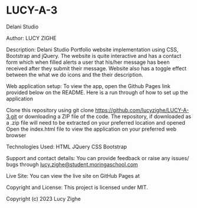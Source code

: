 # LUCY-A-3
Delani Studio

Author: LUCY ZIGHE

Description: Delani Studio Portfolio website implementation using CSS, Bootstrap and jQuery. The website is quite interactive and has a contact form which when filled alerts a user that his/her message has been received after they submit their message. Website also has a toggle effect between the what we do icons and the their description.

Web application setup: To view the app, open the Github Pages link provided below on the README. Here is a run through of how to set up the application

Clone this repository using git clone https://github.com/lucyzighe/LUCY-A-3.git or downloading a ZIP file of the code. The repository, if downloaded as a .zip file will need to be extracted on your preferred location and opened Open the index.html file to view the application on your preferred web browser

Technologies Used: HTML JQuery CSS Bootstrap

Support and contact details: You can provide feedback or raise any issues/ bugs through lucy.zighe@student.moringaschool.com

Live Site: You can view the live site on GitHub Pages at

Copyright and License: This project is licensed under MIT.

Copyright (c) 2023 Lucy Zighe
